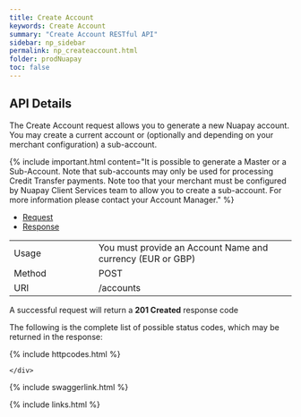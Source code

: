 ```yaml
---
title: Create Account
keywords: Create Account
summary: "Create Account RESTful API"
sidebar: np_sidebar
permalink: np_createaccount.html
folder: prodNuapay
toc: false
---
```


## API Details

The Create Account request allows you to generate a new Nuapay account. You may create a current account or (optionally and depending on your merchant configuration) a sub-account.

{% include important.html content="It is possible to generate a Master or a Sub-Account. Note that sub-accounts may only be used for processing Credit Transfer payments. Note too that your merchant must be configured by Nuapay Client Services team to allow you to create a sub-account. For more information please contact your Account Manager." %}



<ul id="profileTabs" class="nav nav-tabs">
    <li class="active"><a href="#profile" data-toggle="tab">Request</a></li>
    <li><a href="#about" data-toggle="tab">Response</a></li>
   
</ul>
  <div class="tab-content">
<div role="tabpanel" class="tab-pane active" id="profile">


  <table>
<colgroup>
<col width="30%" />
<col width="90%" />
</colgroup>

<tbody>
<tr>
<td markdown="span">Usage</td>
<td markdown="span">You must provide an Account Name and currency (EUR or GBP)</td>
</tr>
<tr>
<td markdown="span">Method</td>
<td markdown="span"><span class="label label-info">POST </span>
</td>
</tr>
<tr>
<td markdown="span">URI</td>
<td markdown="span">/accounts
</td>
</tr>
</tbody>
</table>



</div>

<div role="tabpanel" class="tab-pane" id="about">
<p>A successful request will return a <b>201 Created</b> response code</p>
<p>The following is the complete list of possible status codes, which may be returned in the response:</p>
    {% include httpcodes.html %}
    
 
    </div>


</div>

{% include swaggerlink.html %}

{% include links.html %}
